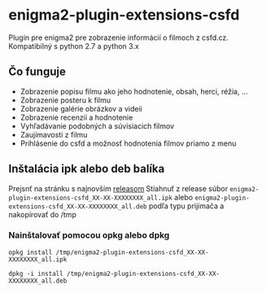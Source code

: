 # enigma2-plugin-extensions-csfd
Plugin pre enigma2 pre zobrazenie informácií o filmoch z csfd.cz. Kompatibilný s python 2.7 a python 3.x

## Čo funguje
- Zobrazenie popisu filmu ako jeho hodnotenie, obsah, herci, réžia, ...
- Zobrazenie posteru k filmu
- Zobrazenie galérie obrázkov a videii
- Zobrazenie recenzií a hodnotenie
- Vyhľadávanie podobných a súvisiacich filmov
- Zaujímavosti z filmu
- Prihlásenie do csfd a možnosť hodnotenia filmov priamo z menu

## Inštalácia ipk alebo deb balíka
Prejsnť na stránku s najnovším [releasom](https://github.com/skyjet18/enigma2-plugin-extensions-csfd/releases/latest)
Stiahnuť z release súbor `enigma2-plugin-extensions-csfd_XX-XX-XXXXXXXX_all.ipk` alebo `enigma2-plugin-extensions-csfd_XX-XX-XXXXXXXX_all.deb` podľa typu prijímača a nakopírovať do /tmp

### Nainštalovať pomocou opkg alebo dpkg
```
opkg install /tmp/enigma2-plugin-extensions-csfd_XX-XX-XXXXXXXX_all.ipk
```
```
dpkg -i install /tmp/enigma2-plugin-extensions-csfd_XX-XX-XXXXXXXX_all.deb
```
